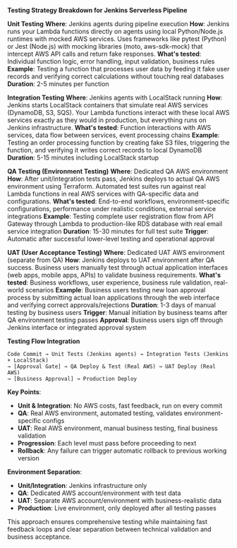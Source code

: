 **Testing Strategy Breakdown for Jenkins Serverless Pipeline**

**Unit Testing**
**Where**: Jenkins agents during pipeline execution
**How**: Jenkins runs your Lambda functions directly on agents using local Python/Node.js runtimes with mocked AWS services. Uses frameworks like pytest (Python) or Jest (Node.js) with mocking libraries (moto, aws-sdk-mock) that intercept AWS API calls and return fake responses.
**What's tested**: Individual function logic, error handling, input validation, business rules
**Example**: Testing a function that processes user data by feeding it fake user records and verifying correct calculations without touching real databases
**Duration**: 2-5 minutes per function

**Integration Testing**
**Where**: Jenkins agents with LocalStack running
**How**: Jenkins starts LocalStack containers that simulate real AWS services (DynamoDB, S3, SQS). Your Lambda functions interact with these local AWS services exactly as they would in production, but everything runs on Jenkins infrastructure.
**What's tested**: Function interactions with AWS services, data flow between services, event processing chains
**Example**: Testing an order processing function by creating fake S3 files, triggering the function, and verifying it writes correct records to local DynamoDB
**Duration**: 5-15 minutes including LocalStack startup

**QA Testing (Environment Testing)**
**Where**: Dedicated QA AWS environment
**How**: After unit/integration tests pass, Jenkins deploys to actual QA AWS environment using Terraform. Automated test suites run against real Lambda functions in real AWS services with QA-specific data and configurations.
**What's tested**: End-to-end workflows, environment-specific configurations, performance under realistic conditions, external service integrations
**Example**: Testing complete user registration flow from API Gateway through Lambda to production-like RDS database with real email service integration
**Duration**: 15-30 minutes for full test suite
**Trigger**: Automatic after successful lower-level testing and operational approval

**UAT (User Acceptance Testing)**
**Where**: Dedicated UAT AWS environment (separate from QA)
**How**: Jenkins deploys to UAT environment after QA success. Business users manually test through actual application interfaces (web apps, mobile apps, APIs) to validate business requirements.
**What's tested**: Business workflows, user experience, business rule validation, real-world scenarios
**Example**: Business users testing new loan approval process by submitting actual loan applications through the web interface and verifying correct approvals/rejections
**Duration**: 1-3 days of manual testing by business users
**Trigger**: Manual initiation by business teams after QA environment testing passes
**Approval**: Business users sign off through Jenkins interface or integrated approval system

**Testing Flow Integration**
```
Code Commit → Unit Tests (Jenkins agents) → Integration Tests (Jenkins + LocalStack) 
→ [Approval Gate] → QA Deploy & Test (Real AWS) → UAT Deploy (Real AWS) 
→ [Business Approval] → Production Deploy
```

**Key Points**:
- **Unit & Integration**: No AWS costs, fast feedback, run on every commit
- **QA**: Real AWS environment, automated testing, validates environment-specific configs
- **UAT**: Real AWS environment, manual business testing, final business validation
- **Progression**: Each level must pass before proceeding to next
- **Rollback**: Any failure can trigger automatic rollback to previous working version

**Environment Separation**:
- **Unit/Integration**: Jenkins infrastructure only
- **QA**: Dedicated AWS account/environment with test data
- **UAT**: Separate AWS account/environment with business-realistic data  
- **Production**: Live environment, only deployed after all testing passes

This approach ensures comprehensive testing while maintaining fast feedback loops and clear separation between technical validation and business acceptance.
